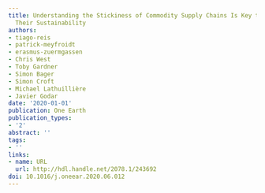 ```yaml
---
title: Understanding the Stickiness of Commodity Supply Chains Is Key to Improving
  Their Sustainability
authors:
- tiago-reis
- patrick-meyfroidt
- erasmus-zuermgassen
- Chris West
- Toby Gardner
- Simon Bager
- Simon Croft
- Michael Lathuillière
- Javier Godar
date: '2020-01-01'
publication: One Earth
publication_types:
- '2'
abstract: ''
tags:
- ''
links:
- name: URL
  url: http://hdl.handle.net/2078.1/243692
doi: 10.1016/j.oneear.2020.06.012
---
```


